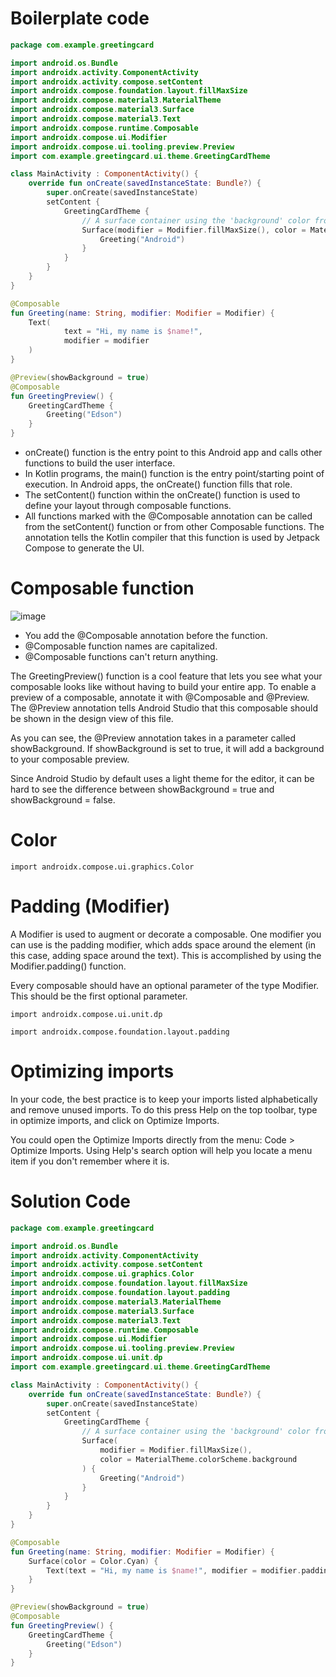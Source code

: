 # Boilerplate code
```kotlin
package com.example.greetingcard

import android.os.Bundle
import androidx.activity.ComponentActivity
import androidx.activity.compose.setContent
import androidx.compose.foundation.layout.fillMaxSize
import androidx.compose.material3.MaterialTheme
import androidx.compose.material3.Surface
import androidx.compose.material3.Text
import androidx.compose.runtime.Composable
import androidx.compose.ui.Modifier
import androidx.compose.ui.tooling.preview.Preview
import com.example.greetingcard.ui.theme.GreetingCardTheme

class MainActivity : ComponentActivity() {
    override fun onCreate(savedInstanceState: Bundle?) {
        super.onCreate(savedInstanceState)
        setContent {
            GreetingCardTheme {
                // A surface container using the 'background' color from the theme
                Surface(modifier = Modifier.fillMaxSize(), color = MaterialTheme.colorScheme.background) {
                    Greeting("Android")
                }
            }
        }
    }
}

@Composable
fun Greeting(name: String, modifier: Modifier = Modifier) {
    Text(
            text = "Hi, my name is $name!",
            modifier = modifier
    )
}

@Preview(showBackground = true)
@Composable
fun GreetingPreview() {
    GreetingCardTheme {
        Greeting("Edson")
    }
}
```

- onCreate() function is the entry point to this Android app and calls other functions to build the user interface.
- In Kotlin programs, the main() function is the entry point/starting point of execution. In Android apps, the onCreate() function fills that role.
- The setContent() function within the onCreate() function is used to define your layout through composable functions.
- All functions marked with the @Composable annotation can be called from the setContent() function or from other Composable functions. The annotation tells the Kotlin compiler that this function is used by Jetpack Compose to generate the UI.

# Composable function
![image](https://github.com/edsondsouza/android-development-notes/assets/93525771/3d59f020-cbd1-45c0-8830-8c177fd1ec57)

- You add the @Composable annotation before the function.
- @Composable function names are capitalized.
- @Composable functions can't return anything.

The GreetingPreview() function is a cool feature that lets you see what your composable looks like without having to build your entire app. To enable a preview of a composable, annotate it with @Composable and @Preview. The @Preview annotation tells Android Studio that this composable should be shown in the design view of this file.

As you can see, the @Preview annotation takes in a parameter called showBackground. If showBackground is set to true, it will add a background to your composable preview.

Since Android Studio by default uses a light theme for the editor, it can be hard to see the difference between showBackground = true and showBackground = false.

# Color
`import androidx.compose.ui.graphics.Color`

# Padding (Modifier)
A Modifier is used to augment or decorate a composable. One modifier you can use is the padding modifier, which adds space around the element (in this case, adding space around the text). This is accomplished by using the Modifier.padding() function.

Every composable should have an optional parameter of the type Modifier. This should be the first optional parameter.

`import androidx.compose.ui.unit.dp`

`import androidx.compose.foundation.layout.padding`

# Optimizing imports
In your code, the best practice is to keep your imports listed alphabetically and remove unused imports. To do this press Help on the top toolbar, type in optimize imports, and click on Optimize Imports.

You could open the Optimize Imports directly from the menu: Code > Optimize Imports. Using Help's search option will help you locate a menu item if you don't remember where it is.

# Solution Code
```kotlin
package com.example.greetingcard

import android.os.Bundle
import androidx.activity.ComponentActivity
import androidx.activity.compose.setContent
import androidx.compose.ui.graphics.Color
import androidx.compose.foundation.layout.fillMaxSize
import androidx.compose.foundation.layout.padding
import androidx.compose.material3.MaterialTheme
import androidx.compose.material3.Surface
import androidx.compose.material3.Text
import androidx.compose.runtime.Composable
import androidx.compose.ui.Modifier
import androidx.compose.ui.tooling.preview.Preview
import androidx.compose.ui.unit.dp
import com.example.greetingcard.ui.theme.GreetingCardTheme

class MainActivity : ComponentActivity() {
    override fun onCreate(savedInstanceState: Bundle?) {
        super.onCreate(savedInstanceState)
        setContent {
            GreetingCardTheme {
                // A surface container using the 'background' color from the theme
                Surface(
                    modifier = Modifier.fillMaxSize(),
                    color = MaterialTheme.colorScheme.background
                ) {
                    Greeting("Android")
                }
            }
        }
    }
}

@Composable
fun Greeting(name: String, modifier: Modifier = Modifier) {
    Surface(color = Color.Cyan) {
        Text(text = "Hi, my name is $name!", modifier = modifier.padding(24.dp)) // decorate composable -> here by adding padding
    }
}

@Preview(showBackground = true)
@Composable
fun GreetingPreview() {
    GreetingCardTheme {
        Greeting("Edson")
    }
}
```
